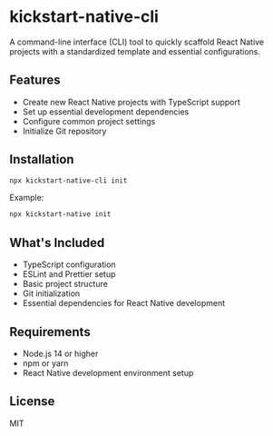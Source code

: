 # kickstart-native-cli

A command-line interface (CLI) tool to quickly scaffold React Native projects with a standardized template and essential configurations.

## Features

- Create new React Native projects with TypeScript support
- Set up essential development dependencies
- Configure common project settings
- Initialize Git repository

## Installation

```bash
npx kickstart-native-cli init
```

Example:

```bash
npx kickstart-native init
```

## What's Included

- TypeScript configuration
- ESLint and Prettier setup
- Basic project structure
- Git initialization
- Essential dependencies for React Native development

## Requirements

- Node.js 14 or higher
- npm or yarn
- React Native development environment setup

## License

MIT
